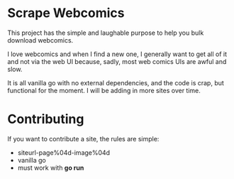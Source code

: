 # Scrape Webcomics

This project has the simple and laughable purpose to help you bulk download webcomics.

I love webcomics and when I find a new one, I generally want to get all of it and not via the web UI because, sadly, most web comics UIs are awful and slow.

It is all vanilla go with no external dependencies, and the code is crap, but functional for the moment. I will be adding in more sites over time.

# Contributing

If you want to contribute a site, the rules are simple: 

- siteurl-page%04d-image%04d
- vanilla go
- must work with **go run**
